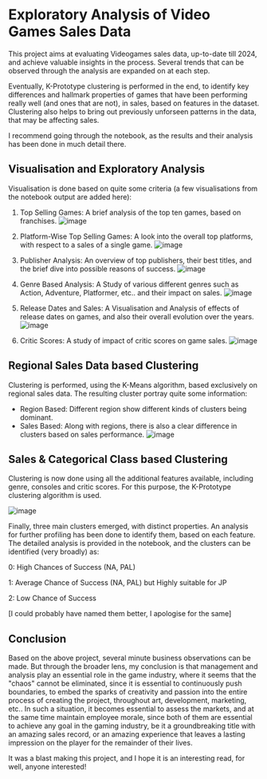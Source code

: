# Exploratory Analysis of Video Games Sales Data

This project aims at evaluating Videogames sales data, up-to-date till 2024, and achieve valuable insights in the process. Several trends that can be observed through the analysis are expanded on at each step.

Eventually, K-Prototype clustering is performed in the end, to identify key differences and hallmark properties of games that have been performing really well (and ones that are not), in sales, based on features in the dataset. Clustering also helps to bring out previously unforseen patterns in the data, that may be affecting sales.

I recommend going through the notebook, as the results and their analysis has been done in much detail there.

## Visualisation and Exploratory Analysis
Visualisation is done based on quite some criteria (a few visualisations from the notebook output are added here):

1. Top Selling Games: A brief analysis of the top ten games, based on franchises.
  ![image](https://github.com/PrateekTh/vg-sales-analysis/assets/57175545/213b841b-4b2c-4a9e-9475-d448f2248b16)

3. Platform-Wise Top Selling Games: A look into the overall top platforms, with respect to a sales of a single game.
  ![image](https://github.com/PrateekTh/vg-sales-analysis/assets/57175545/87dfb7be-eeb9-4bc6-afc6-17142c8bdc44)

  
4. Publisher Analysis: An overview of top publishers, their best titles, and the brief dive into possible reasons of success.
  ![image](https://github.com/PrateekTh/vg-sales-analysis/assets/57175545/3cfd43c0-9dc4-47c4-aaf4-3d4823f726ea)

5. Genre Based Analysis: A Study of various different genres such as Action, Adventure, Platformer, etc.. and their impact on sales.
  ![image](https://github.com/PrateekTh/vg-sales-analysis/assets/57175545/d112df73-5547-448d-b053-e0216ee80695)


6. Release Dates and Sales: A Visualisation and Analysis of effects of release dates on games, and also their overall evolution over the years.
  ![image](https://github.com/PrateekTh/vg-sales-analysis/assets/57175545/a0290c33-182c-4a4b-b070-1d0956004abd)

7. Critic Scores: A study of impact of critic scores on game sales.
  ![image](https://github.com/PrateekTh/vg-sales-analysis/assets/57175545/71095255-485b-447d-8373-bc0ffd0fe288)

## Regional Sales Data based Clustering

Clustering is performed, using the K-Means algorithm, based exclusively on regional sales data. The resulting cluster portray quite some information:
* Region Based: Different region show different kinds of clusters being dominant.
* Sales Based: Along with regions, there is also a clear difference in clusters based on sales performance.
![image](https://github.com/PrateekTh/vg-sales-analysis/assets/57175545/5d9a0743-9118-414a-941f-0e77a5db9b27)


## Sales & Categorical Class based Clustering

Clustering is now done using all the additional features available, including genre, consoles and critic scores. For this purpose, the K-Prototype clustering algorithm is used. 

![image](https://github.com/PrateekTh/vg-sales-analysis/assets/57175545/5eb679a2-b2a6-45b5-a3b0-427230845dae)

Finally, three main clusters emerged, with distinct properties. An analysis for further profiling has been done to identify them, based on each feature. The detailed analysis is provided in the notebook, and the clusters can be identified (very broadly) as:

0: High Chances of Success (NA, PAL)

1: Average Chance of Success (NA, PAL) but Highly suitable for JP

2: Low Chance of Success

[I could probably have named them better, I apologise for the same]

## Conclusion
Based on the above project, several minute business observations can be made. But through the broader lens, my conclusion is that management and analysis play an essential role in the game industry, where it seems that the "chaos" cannot be eliminated, since it is essential to continuously push boundaries, to embed the sparks of creativity and passion into the entire process of creating the project, throughout art, development, marketing, etc.. In such a situation, it becomes essential to assess the markets, and at the same time maintain employee morale, since both of them are essential to achieve any goal in the gaming industry, be it a groundbreaking title with an amazing sales record, or an amazing experience that leaves a lasting impression on the player for the remainder of their lives.

It was a blast making this project, and I hope it is an interesting read, for well, anyone interested!
